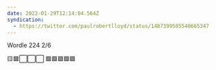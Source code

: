 ```yaml
---
date: 2022-01-29T12:14:04.564Z
syndication:
  - https://twitter.com/paulrobertlloyd/status/1487399505540665347
---
```

Wordle 224 2/6

🟨🟩⬜️⬜️⬜️
🟩🟩🟩🟩🟩
